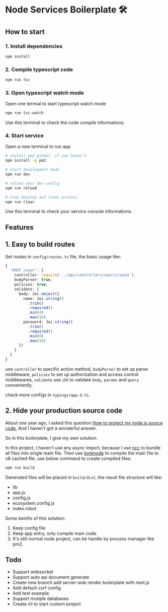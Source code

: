 # Node Services Boilerplate 🛠

## How to start

### 1. Install dependencies

```bash
npm install
```

### 2. Compile typescript code

```bash
npm run tsc
```

### 3. Open typescript watch mode

Open one termial to start typescript watch mode

```bash
npm run tsc-watch
```

Use this terminal to check the code compile informations.

### 4. Start service

Open a new terminal to run app

```bash
# install pm2 global, if you haven't
npm install -g pm2

# start development mode
npm run dev

# reload your dev config
npm run reload

# stop develop and clear process
npm run clear
```

Use this terminal to check your service console informations.

## Features

## 1. Easy to build routes

Set routes in `config/routes.ts` file, the basic usage like:

```ts
{
  'POST /user': {
    controller: require(`../api/controllers/user/create`),
    bodyParser: true,
    policies: true,
    validate: {
      body: Joi.object({
        name: Joi.string()
          .trim()
          .required()
          .min(4)
          .max(16),
        password: Joi.string()
          .trim()
          .required()
          .min(8)
          .max(16)
      })
    }
  }
}
```

use `controller` to specific action method, `bodyParser` to set up parse middleware, `policies` to set up authorization and access control middlewares, `validate` use Joi to validate `body`, `params` and `query` conveniently.

check more configs in `typings/app.d.ts`.

## 2. Hide your production source code

About one year ago, I asked this question [How to protect my node.js source code](https://stackoverflow.com/questions/51944164/how-to-protect-my-node-js-source-code), And I haven't got a wonderful answer.

So in this boilerplate, I give my own solution.

In this project, I haven't use any async import, because I use [ncc](https://github.com/zeit/ncc) to bundle all files into single main file. Then use [bytenode](https://github.com/OsamaAbbas/bytenode) to compile the main file to v8 cached file, use below command to create compiled files:

```bash
npm run build
```

Generated files will be placed in `build/dist`, the result file structure will like:

- lib
- app.js
- config.js
- ecosystem.config.js
- index.robot

Some benifis of this solution:

1. Keep config file
2. Keep app entry, only compile main code.
3. It's still normal node project, can be handle by process manager like pm2.

## Todo

- Support websocket
- Support auto api document generate
- Create new branch add server-side render boilerplate with next.js
- Add default csrf config
- Add test example
- Support mutiple databases
- Create cli to start custom project

